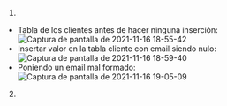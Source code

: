 1. 
- Tabla de los clientes antes de hacer ninguna inserción:
![Captura de pantalla de 2021-11-16 18-55-42](https://user-images.githubusercontent.com/58046649/142048072-0aa7ae51-e5bd-44c5-9563-a745f3ee2889.png)
- Insertar valor en la tabla cliente con email siendo nulo:
![Captura de pantalla de 2021-11-16 18-59-40](https://user-images.githubusercontent.com/58046649/142048637-e91f9c86-5b69-4b09-aa43-f465f23a5111.png)
- Poniendo un email mal formado:
![Captura de pantalla de 2021-11-16 19-05-09](https://user-images.githubusercontent.com/58046649/142049321-67ac393c-f5e8-4fc8-a08e-af0953ab5894.png)
2. 
